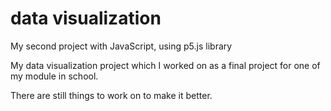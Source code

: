 # data visualization
My second project with JavaScript, using p5.js library

My data visualization project which I worked on as a final project for one of my module in school. 

There are still things to work on to make it better. 
